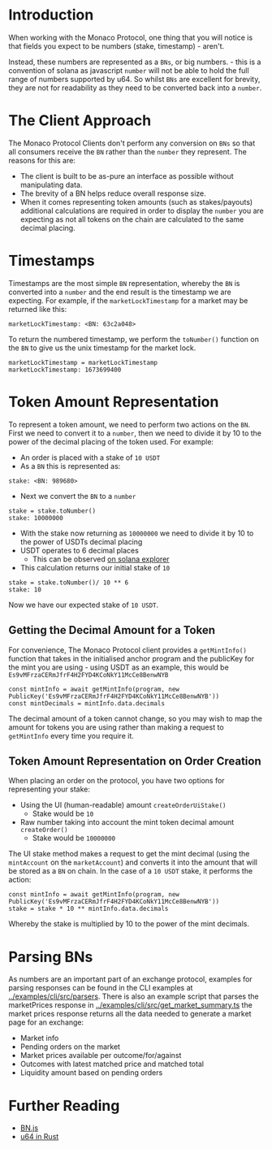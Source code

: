 # Introduction

When working with the Monaco Protocol, one thing that you will notice is that fields you expect to be numbers (stake, timestamp) - aren't.

Instead, these numbers are represented as a `BNs`, or big numbers. - this is a convention of solana as javascript `number` will not be able to hold the full range of numbers supported by u64. So whilst `BNs` are excellent for brevity, they are not for readability as they need to be converted back into a `number`.


# The Client Approach

The Monaco Protocol Clients don't perform any conversion on `BNs` so that all consumers receive the `BN` rather than the `number` they represent. The reasons for this are:

- The client is built to be as-pure an interface as possible without manipulating data.
- The brevity of a BN helps reduce overall response size.
- When it comes representing token amounts (such as stakes/payouts) additional calculations are required in order to display the `number` you are expecting as not all tokens on the chain are calculated to the same decimal placing.

# Timestamps

Timestamps are the most simple `BN` representation, whereby the `BN` is converted into a `number` and the end result is the timestamp we are expecting. For example, if the `marketLockTimestamp` for a market may be returned like this:

```
marketLockTimestamp: <BN: 63c2a048>
```

To return the numbered timestamp, we perform the `toNumber()` function on the `BN` to give us the unix timestamp for the market lock.

```
marketLockTimestamp = marketLockTimestamp
marketLockTimestamp: 1673699400
```

# Token Amount Representation

To represent a token amount, we need to perform two actions on the `BN`. First we need to convert it to a `number`, then we need to divide it by 10 to the power of the decimal placing of the token used. For example:

- An order is placed with a stake of `10 USDT`
- As a `BN` this is represented as:

```
stake: <BN: 989680>
```

- Next we convert the `BN` to a `number`

```
stake = stake.toNumber()
stake: 10000000
```

- With the stake now returning as `10000000` we need to divide it by 10 to the power of USDTs decimal placing
- USDT operates to 6 decimal places
  - This can be observed [on solana explorer](https://explorer.solana.com/address/Es9vMFrzaCERmJfrF4H2FYD4KCoNkY11McCe8BenwNYB)
- This calculation returns our initial stake of `10`

```
stake = stake.toNumber()/ 10 ** 6
stake: 10
```

Now we have our expected stake of `10 USDT`.

## Getting the Decimal Amount for a Token

For convenience, The Monaco Protocol client provides a `getMintInfo()` function that takes in the initialised anchor program and the publicKey for the mint you are using - using USDT as an example, this would be `Es9vMFrzaCERmJfrF4H2FYD4KCoNkY11McCe8BenwNYB`

```
const mintInfo = await getMintInfo(program, new PublicKey('Es9vMFrzaCERmJfrF4H2FYD4KCoNkY11McCe8BenwNYB'))
const mintDecimals = mintInfo.data.decimals
```

The decimal amount of a token cannot change, so you may wish to map the amount for tokens you are using rather than making a request to `getMintInfo` every time you require it.

## Token Amount Representation on Order Creation

When placing an order on the protocol, you have two options for representing your stake:

- Using the UI (human-readable) amount `createOrderUiStake()`
  - Stake would be `10`
- Raw number taking into account the mint token decimal amount `createOrder()`
  - Stake would be `10000000`

The UI stake method makes a request to get the mint decimal (using the `mintAccount` on the `marketAccount`) and converts it into the amount that will be stored as a `BN` on chain. In the case of a `10 USDT` stake, it performs the action:

```
const mintInfo = await getMintInfo(program, new PublicKey('Es9vMFrzaCERmJfrF4H2FYD4KCoNkY11McCe8BenwNYB'))
stake = stake * 10 ** mintInfo.data.decimals
```

Whereby the stake is multiplied by 10 to the power of the mint decimals.

# Parsing BNs

As numbers are an important part of an exchange protocol, examples for parsing responses can be found in the CLI examples at [../examples/cli/src/parsers](../examples/cli/src/parsers/). There is also an example script that parses the marketPrices response in [../examples/cli/src/get_market_summary.ts](../examples/cli/src/get_market_summary.ts) the market prices response returns all the data needed to generate a market page for an exchange:

- Market info
- Pending orders on the market
- Market prices available per outcome/for/against
- Outcomes with latest matched price and matched total
- Liquidity amount based on pending orders

# Further Reading

- [BN.js](https://github.com/indutny/bn.js/)
- [u64 in Rust](https://doc.rust-lang.org/std/primitive.u64.html)
  